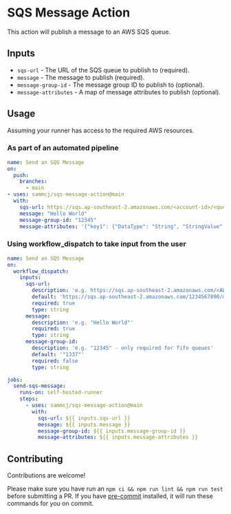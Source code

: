 # SQS Message Action

This action will publish a message to an AWS SQS queue.

## Inputs

- `sqs-url` - The URL of the SQS queue to publish to (required).
- `message` - The message to publish (required).
- `message-group-id` - The message group ID to publish to (optional).
- `message-attributes` - A map of message attributes to publish (optional).

## Usage

Assuming your runner has access to the required AWS resources.

### As part of an automated pipeline

```yaml
name: Send an SQS Message
on:
  push:
    branches:
      - main
- uses: sammcj/sqs-message-action@main
  with:
    sqs-url: https://sqs.ap-southeast-2.amazonaws.com/<account-id>/<queue-name>
    message: "Hello World"
    message-group-id: "12345"
    message-attributes: '{"key1": {"DataType": "String", "StringValue": "value1" }}'
```

### Using workflow_dispatch to take input from the user

```yaml
name: Send an SQS Message
on:
  workflow_dispatch:
    inputs:
      sqs-url:
        description: 'e.g. https://sqs.ap-southeast-2.amazonaws.com/<AWS ID>/<queue-name>.fifo'
        default: 'https://sqs.ap-southeast-2.amazonaws.com/1234567890/my-sqs-queue.fifo'
        required: true
        type: string
      message:
        description: 'e.g. "Hello World"'
        required: true
        type: string
      message-group-id:
        description: 'e.g. "12345" - only required for fifo queues'
        default: '"1337"'
        required: false
        type: string

jobs:
  send-sqs-message:
    runs-on: self-hosted-runner
    steps:
      - uses: sammcj/sqs-message-action@main
        with:
          sqs-url: ${{ inputs.sqs-url }}
          message: ${{ inputs.message }}
          message-group-id: ${{ inputs.message-group-id }}
          message-attributes: ${{ inputs.message-attributes }}
```

## Contributing

Contributions are welcome!

Please make sure you have run an `npm ci && npm run lint && npm run test` before submitting a PR.
If you have [pre-commit](https://pre-commit.com/) installed, it will run these commands for you on commit.

